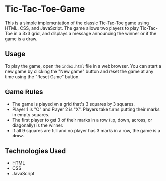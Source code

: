 # Tic-Tac-Toe-Game

This is a simple implementation of the classic Tic-Tac-Toe game using HTML, CSS, and JavaScript. The game allows two players to play Tic-Tac-Toe in a 3x3 grid, and displays a message announcing the winner or if the game is a draw.
## Usage

To play the game, open the `index.html` file in a web browser. You can start a new game by clicking the "New game" button and reset the game at any time using the "Reset Game" button.

## Game Rules

- The game is played on a grid that's 3 squares by 3 squares.
- Player 1 is "O" and Player 2 is "X". Players take turns putting their marks in empty squares.
- The first player to get 3 of their marks in a row (up, down, across, or diagonally) is the winner.
- If all 9 squares are full and no player has 3 marks in a row, the game is a draw.

## Technologies Used

- HTML
- CSS
- JavaScript

